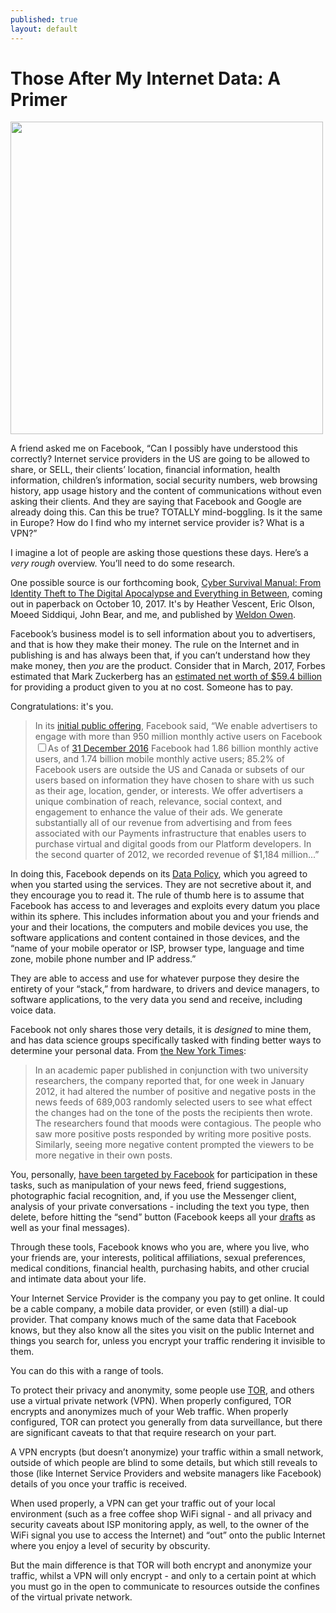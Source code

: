```yaml
---
published: true
layout: default
---
```

<h1>Those After My Internet Data: A Primer</h1>
<p><img class="right" width="500px" src="https://nselby.github.io/assets/img/facebook-user.png" /></p>

A friend asked me on Facebook, “Can I possibly have understood this correctly? Internet service providers in the US are going to be allowed to share, or SELL, their clients’ location, financial information, health information, children’s information, social security numbers, web browsing history, app usage history and the content of communications without even asking their clients. And they are saying that Facebook and Google are already doing this. Can this be true? TOTALLY mind-boggling. Is it the same in Europe? How do I find who my internet service provider is? What is a VPN?”

I imagine a lot of people are asking those questions these days. Here’s a <em>very rough</em> overview. You’ll need to do some research. 

One possible source is our forthcoming book, <a href="https://www.amazon.com/Cyber-Survival-Manual-Apocalypse-Everything/dp/1681881756/ref=sr_1_2" target="_blank">Cyber Survival Manual: From Identity Theft to The Digital Apocalypse and Everything in Between</a>, coming out in paperback on October 10, 2017. It's by Heather Vescent, Eric Olson, Moeed Siddiqui, John Bear, and me, and published by <a href="http://www.weldonowen.com/" target="_blank">Weldon Owen</a>. 

Facebook’s business model is to sell information about you to advertisers, and that is how they make their money. The rule on the Internet and in publishing is and has always been that, if you can’t understand how they make money, then <em>you</em> are the product. Consider that in March, 2017, Forbes estimated that Mark Zuckerberg has an <a href="https://www.forbes.com/profile/mark-zuckerberg/" target="_blank">estimated net worth of $59.4 billion</a> for providing a product given to you at no cost. Someone has to pay.

Congratulations: it's you.

<blockquote>In its <a href="https://www.sec.gov/Archives/edgar/data/1326801/000119312512325997/d371464d10q.htm" target="_blank">initial public offering</a>, Facebook said, “We enable advertisers to engage with more than 950 million monthly active users on Facebook<label for="sn-demo" class="margin-toggle sidenote-number"></label><input type="checkbox" id="sn-demo" class="margin-toggle"/><span class="sidenote">As of <a href="https://newsroom.fb.com/Company-Info/" target="_blank">31 December 2016</a> Facebook had 1.86 billion monthly active users, and 1.74 billion mobile monthly active users; 85.2% of Facebook users are outside the US and Canada</span> or subsets of our users based on information they have chosen to share with us such as their age, location, gender, or interests. We offer advertisers a unique combination of reach, relevance, social context, and engagement to enhance the value of their ads. We generate substantially all of our revenue from advertising and from fees associated with our Payments infrastructure that enables users to purchase virtual and digital goods from our Platform developers. In the second quarter of 2012, we recorded revenue of $1,184 million...”</blockquote>

In doing this, Facebook depends on its <a href="https://www.facebook.com/about/privacy/" target="_blank">Data Policy</a>, which you agreed to when you started using the services. They are not secretive about it, and they encourage you to read it. The rule of thumb here is to assume that Facebook has access to and leverages and exploits every datum you place within its sphere. This includes information about you and your friends and your and their locations, the computers and mobile devices you use, the software applications and content contained in those devices, and the “name of your mobile operator or ISP, browser type, language and time zone, mobile phone number and IP address.” 

They are able to access and use for whatever purpose they desire the entirety of your “stack,” from hardware, to drivers and device managers, to software applications, to the very data you send and receive, including voice data. 

Facebook not only shares those very details, it is <em>designed</em> to mine them, and has data science groups specifically tasked with finding better ways to determine your personal data. From <a href="https://www.nytimes.com/2014/06/30/technology/facebook-tinkers-with-users-emotions-in-news-feed-experiment-stirring-outcry.html" target="_blank">the New York Times</a>:

<blockquote>In an academic paper published in conjunction with two university researchers, the company reported that, for one week in January 2012, it had altered the number of positive and negative posts in the news feeds of 689,003 randomly selected users to see what effect the changes had on the tone of the posts the recipients then wrote. The researchers found that moods were contagious. The people who saw more positive posts responded by writing more positive posts. Similarly, seeing more negative content prompted the viewers to be more negative in their own posts.</blockquote>

You, personally, <a href="http://andrewledvina.com/code/2014/07/04/10-ways-facebook-is-the-devil.html" target="_blank">have been targeted by Facebook</a> for participation in these tasks, such as manipulation of your news feed, friend suggestions, photographic facial recognition, and, if you use the Messenger client, analysis of your private conversations - including the text you type, then delete, before hitting the “send” button (Facebook keeps all your <a href="http://www.slate.com/articles/technology/future_tense/2013/12/facebook_self_censorship_what_happens_to_the_posts_you_don_t_publish.html" target="_blank">drafts</a> as well as your final messages).

Through these tools, Facebook knows who you are, where you live, who your friends are, your interests, political affiliations, sexual preferences, medical conditions, financial health, purchasing habits, and other crucial and intimate data about your life. 

Your Internet Service Provider is the company you pay to get online. It could be a cable company, a mobile data provider, or even (still) a dial-up provider. That company knows much of the same data that Facebook knows, but they also know all the sites you visit on the public Internet and things you search for, unless you encrypt your traffic rendering it invisible to them. 

You can do this with a range of tools. 

To protect their privacy and anonymity, some people use <a href="https://torproject.org" target="_blank">TOR</a>, and others use a virtual private network (VPN). When properly configured, TOR encrypts and anonymizes much of your Web traffic. When properly configured, TOR can protect you generally from data surveillance, but there are significant caveats to that that require research on your part. 

A VPN encrypts (but doesn’t anonymize) your traffic within a small network, outside of which people are blind to some details, but which still reveals to those (like Internet Service Providers and website managers like Facebook) details of you once your traffic is received. 

When used properly, a VPN can get your traffic out of your local environment (such as a free coffee shop WiFi signal - and all privacy and security caveats about ISP monitoring apply, as well, to the owner of the WiFi signal you use to access the Internet) and “out” onto the public Internet where you enjoy a level of security by obscurity. 

But the main difference is that TOR will both encrypt and anonymize your traffic, whilst a VPN will only encrypt - and only to a certain point at which you must go in the open to communicate to resources outside the confines of the virtual private network.  
